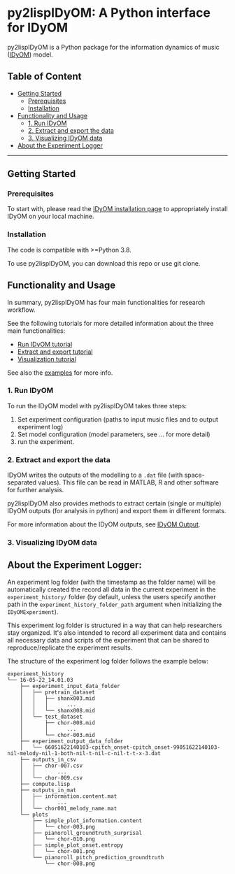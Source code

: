 # py2lispIDyOM: A Python interface for IDyOM

py2lispIDyOM is a Python package for the information dynamics of music ([IDyOM](https://github.com/mtpearce/idyom/))
model.

## Table of Content

- [Getting Started](#getting-started)
  - [Prerequisites](#prerequisites)
  - [Installation](#installation)
- [Functionality and Usage](#functionality-and-usage)
  - [1. Run IDyOM](#1-run-idyom)
  - [2. Extract and export the data](#2-extract-and-export-the-data)
  - [3. Visualizing IDyOM data](#3-visualizing-idyom-data)
- [About the Experiment Logger](#about-the-experiment-logger)

---

## Getting Started

### Prerequisites

To start with, please read the [IDyOM installation page](https://github.com/mtpearce/idyom/wiki/Installation) to
appropriately install IDyOM on your local machine.

### Installation

The code is compatible with >=Python 3.8.

To use py2lispIDyOM, you can download this repo or use git clone.

## Functionality and Usage

In summary, py2lispIDyOM has four main functionalities for research workflow.

See the following tutorials for more detailed information about the three main functionalities:

- [Run IDyOM tutorial](tutorials/runIDyOM_tutorial.md)
- [Extract and export tutorial](tutorials/extract_export_tutorial.md)
- [Visualization tutorial](tutorials/visualization_tutorial.md)

See also the [examples](examples/) for more info.

### 1. Run IDyOM

To run the IDyOM model with py2lispIDyOM takes three steps:

1) Set experiment configuration (paths to input music files and to output experiment log)
2) Set model configuration (model parameters, see ... for more detail)
3) run the experiment.

### 2. Extract and export the data

IDyOM writes the outputs of the modelling to a `.dat` file (with space-separated values). This file can be read in
MATLAB, R and other software for further analysis.

py2lispIDyOM also provides methods to extract certain (single or multiple) IDyOM outputs (for analysis in python)
and export them in different formats.

For more information about the IDyOM outputs, see [IDyOM Output](https://github.com/mtpearce/idyom/wiki/IDyOM-Output).

### 3. Visualizing IDyOM data

## About the Experiment Logger:

An experiment log folder (with the timestamp as the folder name) will be automatically created the record all data in
the current experiment in the `experiment_history/` folder
(by default, unless the users specify another path in the `experiment_history_folder_path` argument when initializing
the `IDyOMExperiment`).

This experiment log folder is structured in a way that can help researchers stay organized. It's also intended to record
all experiment data and contains all necessary data and scripts of the experiment that can be shared to
reproduce/replicate the experiment results.

The structure of the experiment log folder follows the example below:

```
experiment_history
└── 16-05-22_14.01.03
    ├── experiment_input_data_folder
    │   ├── pretrain_dataset
    │   │   ├── shanx003.mid
    │   │   │      ...
    │   │   └── shanx008.mid
    │   └── test_dataset
    │       ├── chor-008.mid
    │       │      ...
    │       └── chor-003.mid
    ├── experiment_output_data_folder
    │   └── 66051622140103-cpitch_onset-cpitch_onset-99051622140103-nil-melody-nil-1-both-nil-t-nil-c-nil-t-t-x-3.dat
    ├── outputs_in_csv
    │   ├── chor-007.csv
    │   │       ...
    │   └── chor-009.csv
    ├── compute.lisp
    ├── outputs_in_mat
    │   ├── information.content.mat
    │   │       ...
    │   └── chor001_melody_name.mat
    └── plots
        ├── simple_plot_information.content
        │   └── chor-003.png
        ├── pianoroll_groundtruth_surprisal
        │   └── chor-010.png
        ├── simple_plot_onset.entropy
        │   └── chor-001.png
        └── pianoroll_pitch_prediction_groundtruth
            └── chor-008.png
    
```